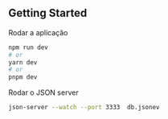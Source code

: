 ## Getting Started

Rodar a aplicação

```bash
npm run dev
# or
yarn dev
# or
pnpm dev
```

Rodar o JSON server

```bash
json-server --watch --port 3333  db.jsonev
```
